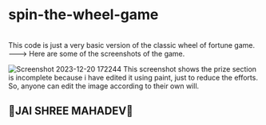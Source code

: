 # spin-the-wheel-game
<br>
This code is just a very basic version of the classic wheel of fortune game.
<br>
---> Here are some of the screenshots of the game.
<br>

![Screenshot 2023-12-20 172244](https://github.com/shivbhakt163/spin-the-wheel-game/assets/153621570/f70d3279-d604-4745-aae5-1ce58cb4f92e)
This screenshot shows the prize section is incomplete because i have edited it using paint, just to reduce the efforts.
<br>
So, anyone can edit the image according to their own will.
<br>
## 🔱JAI SHREE MAHADEV🔱
